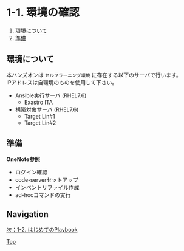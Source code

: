 # 1-1. 環境の確認

1. [環境について](#環境について)
2. [準備](#準備)

## 環境について

本ハンズオンは `セルフラーニング環境` に存在する以下のサーバで行います。  
IPアドレスは自環境のものを使用して下さい。  

- Ansible実行サーバ (RHEL7.6)
    - Exastro ITA
- 構築対象サーバ (RHEL7.6)
    - Target Lin#1
    - Target Lin#2

## 準備

**OneNote参照**  

- ログイン確認
- code-serverセットアップ
- インベントリファイル作成
- ad-hocコマンドの実行

## Navigation

[次：1-2. はじめてのPlaybook](../1-2_first-playbook/README.md)  

[Top](../README.md)  
